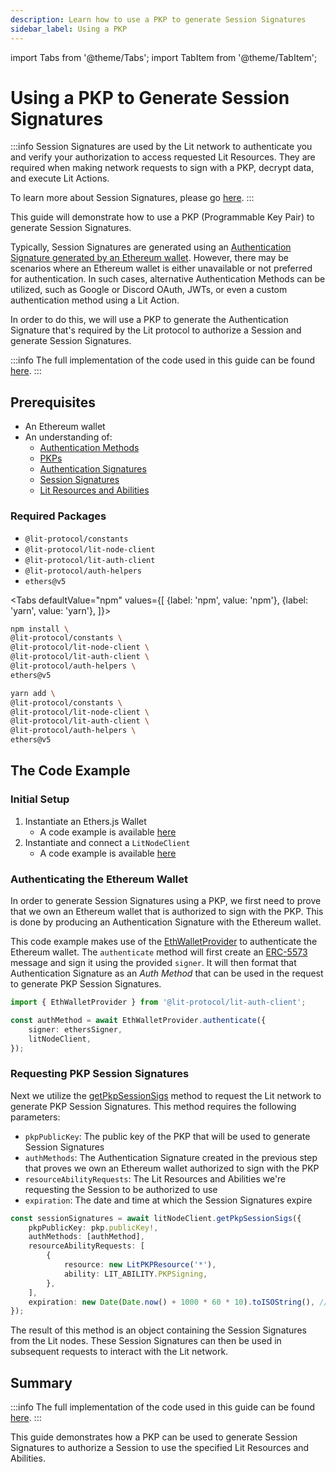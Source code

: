 ```yaml
---
description: Learn how to use a PKP to generate Session Signatures
sidebar_label: Using a PKP
---
```


import Tabs from '@theme/Tabs';
import TabItem from '@theme/TabItem';

# Using a PKP to Generate Session Signatures

:::info
Session Signatures are used by the Lit network to authenticate you and verify your authorization to access requested Lit Resources. They are required when making network requests to sign with a PKP, decrypt data, and execute Lit Actions.

To learn more about Session Signatures, please go [here](../../../learn/authentication/session-sigs).
:::

This guide will demonstrate how to use a PKP (Programmable Key Pair) to generate Session Signatures.

Typically, Session Signatures are generated using an [Authentication Signature generated by an Ethereum wallet](./using-auth-sig). However, there may be scenarios where an Ethereum wallet is either unavailable or not preferred for authentication. In such cases, alternative Authentication Methods can be utilized, such as Google or Discord OAuth, JWTs, or even a custom authentication method using a Lit Action.

In order to do this, we will use a PKP to generate the Authentication Signature that's required by the Lit protocol to authorize a Session and generate Session Signatures.

:::info
The full implementation of the code used in this guide can be found [here](https://github.com/LIT-Protocol/developer-guides-code/tree/wyatt/v2/session-signatures/generating-a-session/using-pkp).
:::

## Prerequisites

- An Ethereum wallet
- An understanding of:
  - [Authentication Methods](../../../learn/authentication/auth-methods)
  - [PKPs](../../../learn/signing-data/pkps)
  - [Authentication Signatures](../../../learn/authentication/auth-sigs)
  - [Session Signatures](../../../learn/authentication/session-sigs)
  - [Lit Resources and Abilities](../../../learn/authentication/lit-resources-and-abilities)

### Required Packages

- `@lit-protocol/constants`
- `@lit-protocol/lit-node-client`
- `@lit-protocol/lit-auth-client`
- `@lit-protocol/auth-helpers`
- `ethers@v5`

<Tabs
defaultValue="npm"
values={[
{label: 'npm', value: 'npm'},
{label: 'yarn', value: 'yarn'},
]}>
<TabItem value="npm">

```bash
npm install \
@lit-protocol/constants \
@lit-protocol/lit-node-client \
@lit-protocol/lit-auth-client \
@lit-protocol/auth-helpers \
ethers@v5
```

</TabItem>

<TabItem value="yarn">

```bash
yarn add \
@lit-protocol/constants \
@lit-protocol/lit-node-client \
@lit-protocol/lit-auth-client \
@lit-protocol/auth-helpers \
ethers@v5
```

</TabItem>
</Tabs>

## The Code Example

### Initial Setup

1. Instantiate an Ethers.js Wallet
   - A code example is available [here](../../getting-started/authenticating-a-session#creating-an-ethers-signer)
2. Instantiate and connect a `LitNodeClient`
   - A code example is available [here](../../getting-started/connecting-to-lit)

### Authenticating the Ethereum Wallet

In order to generate Session Signatures using a PKP, we first need to prove that we own an Ethereum wallet that is authorized to sign with the PKP. This is done by producing an Authentication Signature with the Ethereum wallet.

This code example makes use of the [EthWalletProvider](https://v7-api-doc-lit-js-sdk.vercel.app/classes/lit_auth_client_src.EthWalletProvider.html) to authenticate the Ethereum wallet. The `authenticate` method will first create an [ERC-5573](https://eips.ethereum.org/EIPS/eip-5573) message and sign it using the provided `signer`. It will then format that Authentication Signature as an _Auth Method_ that can be used in the request to generate PKP Session Signatures.

```ts
import { EthWalletProvider } from '@lit-protocol/lit-auth-client';

const authMethod = await EthWalletProvider.authenticate({
    signer: ethersSigner,
    litNodeClient,
});
```

### Requesting PKP Session Signatures

Next we utilize the [getPkpSessionSigs](https://v7-api-doc-lit-js-sdk.vercel.app/classes/lit_node_client_src.LitNodeClient.html#getPkpSessionSigs) method to request the Lit network to generate PKP Session Signatures. This method requires the following parameters:

- `pkpPublicKey`: The public key of the PKP that will be used to generate Session Signatures
- `authMethods`: The Authentication Signature created in the previous step that proves we own an Ethereum wallet authorized to sign with the PKP
- `resourceAbilityRequests`: The Lit Resources and Abilities we're requesting the Session to be authorized to use
- `expiration`: The date and time at which the Session Signatures expire

```ts
const sessionSignatures = await litNodeClient.getPkpSessionSigs({
    pkpPublicKey: pkp.publicKey!,
    authMethods: [authMethod],
    resourceAbilityRequests: [
        {
            resource: new LitPKPResource('*'),
            ability: LIT_ABILITY.PKPSigning,
        },
    ],
    expiration: new Date(Date.now() + 1000 * 60 * 10).toISOString(), // 10 minutes
});
```

The result of this method is an object containing the Session Signatures from the Lit nodes. These Session Signatures can then be used in subsequent requests to interact with the Lit network.

## Summary

:::info
The full implementation of the code used in this guide can be found [here](https://github.com/LIT-Protocol/developer-guides-code/tree/wyatt/v2/session-signatures/generating-a-session/using-pkp).
:::

This guide demonstrates how a PKP can be used to generate Session Signatures to authorize a Session to use the specified Lit Resources and Abilities.
